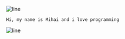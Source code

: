 ![line](https://github.com/bylickilabs/bylickilabs/assets/109308073/bfd77a60-d426-4470-b417-fdbab0166188) 
 
 
```yarn
Hi, my name is Mihai and i love programming
```

![line](https://github.com/bylickilabs/bylickilabs/assets/109308073/bfd77a60-d426-4470-b417-fdbab0166188) 
